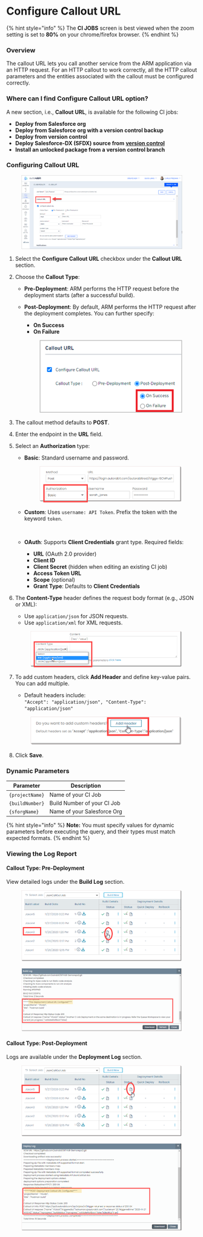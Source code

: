 # Configure Callout URL

{% hint style="info" %}
The **CI JOBS** screen is best viewed when the zoom setting is set to **80%** on your chrome/firefox browser.
{% endhint %}

### Overview <a href="#overview" id="overview"></a>

The callout URL lets you call another service from the ARM application via an HTTP request. For an HTTP callout to work correctly, all the HTTP callout parameters and the entities associated with the callout must be configured correctly.

### Where can I find Configure Callout URL option? <a href="#where-can-i-find-configure-callout-url-option" id="where-can-i-find-configure-callout-url-option"></a>

A new section, i.e., **Callout URL**, is available for the following CI jobs:

* **Deploy from Salesforce org**
* **Deploy from Salesforce org with a version control backup**
* **Deploy from version control**
* **Deploy Salesforce-DX (SFDX) source from** [**version control**](https://www.autorabit.com/blog/8-benefits-of-version-control-in-salesforce-development/)
* **Install an unlocked package from a version control branch**

### Configuring Callout URL <a href="#configuring-callout-url" id="configuring-callout-url"></a>

<figure><img src="../../../../.gitbook/assets/image (1190).png" alt=""><figcaption></figcaption></figure>

1. Select the **Configure Callout URL** checkbox under the **Callout URL** section.
2. Choose the **Callout Type**:
   * **Pre-Deployment**: ARM performs the HTTP request before the deployment starts (after a successful build).
   *   **Post-Deployment**: By default, ARM performs the HTTP request after the deployment completes. You can further specify:

       * **On Success**
       * **On Failure**

       <figure><img src="../../../../.gitbook/assets/image (1191).png" alt=""><figcaption></figcaption></figure>
3. The callout method defaults to **POST**.
4. Enter the endpoint in the **URL** field.
5. Select an **Authorization** type:
   *   **Basic**: Standard username and password.

       <figure><img src="../../../../.gitbook/assets/image (1192).png" alt=""><figcaption></figcaption></figure>
   *   **Custom**: Uses `username: API Token`. Prefix the token with the keyword `token`.

       <figure><img src="../../../../.gitbook/assets/Screenshot 2024-10-31 at 12.18.51 PM.png" alt="" width="563"><figcaption></figcaption></figure>
   * **OAuth**: Supports **Client Credentials** grant type. Required fields:
     * **URL** (OAuth 2.0 provider)
     * **Client ID**
     * **Client Secret** (hidden when editing an existing CI job)
     * **Access Token URL**
     * **Scope** (optional)
     * **Grant Type**: Defaults to **Client Credentials**
6.  The **Content-Type** header defines the request body format (e.g., JSON or XML):

    * Use `application/json` for JSON requests.
    * Use `application/xml` for XML requests.

    <figure><img src="../../../../.gitbook/assets/image (1194).png" alt=""><figcaption></figcaption></figure>
7.  To add custom headers, click **Add Header** and define key-value pairs. You can add multiple.

    * Default headers include:\
      `"Accept": "application/json", "Content-Type": "application/json"`

    <figure><img src="../../../../.gitbook/assets/image (1195).png" alt=""><figcaption></figcaption></figure>
8. Click **Save**.

### Dynamic Parameters <a href="#dynamic-parameters" id="dynamic-parameters"></a>

| Parameter       | Description                 |
| --------------- | --------------------------- |
| `{projectName}` | Name of your CI Job         |
| `{buildNumber}` | Build Number of your CI Job |
| `{sforgName}`   | Name of your Salesforce Org |

{% hint style="info" %}
**Note:** You must specify values for dynamic parameters before executing the query, and their types must match expected formats.
{% endhint %}

### Viewing the Log Report <a href="#viewing-the-log-report" id="viewing-the-log-report"></a>

#### Callout Type: Pre-Deployment <a href="#callout-type-predeployment" id="callout-type-predeployment"></a>

View detailed logs under the **Build Log** section.

<figure><img src="../../../../.gitbook/assets/image (1196).png" alt=""><figcaption></figcaption></figure>

<figure><img src="../../../../.gitbook/assets/image (1197).png" alt=""><figcaption></figcaption></figure>

#### Callout Type: Post-Deployment <a href="#callout-type-postdeployment" id="callout-type-postdeployment"></a>

Logs are available under the **Deployment Log** section.

<figure><img src="../../../../.gitbook/assets/image (1198).png" alt=""><figcaption></figcaption></figure>

<figure><img src="../../../../.gitbook/assets/image (1199).png" alt=""><figcaption></figcaption></figure>
